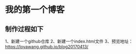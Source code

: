 # 我的第一个博客
## 制作过程如下
1、新建一个github仓库
2、新建一个index.html文件
3、预览地址：https://loyawang.github.io/blog20170413/
